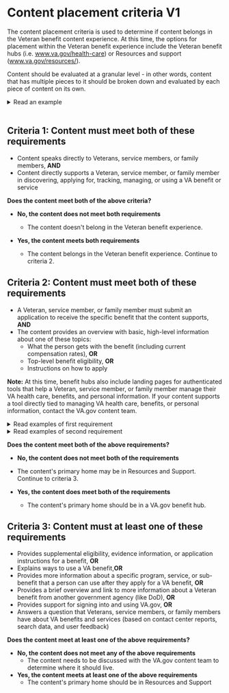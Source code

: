 # Content placement criteria V1

The content placement criteria is used to determine if content belongs in the Veteran benefit content experience. 
At this time, the options for placement within the Veteran benefit experience include the Veteran benefit hubs (i.e. www.va.gov/health-care) or Resources and support (www.va.gov/resources/).

Content should be evaluated at a granular level - in other words, content that has multiple pieces to it should be broken down and evaluated by each piece of content on its own.

<details>
 <summary>Read an example</summary>
 
 **For example:** If you're evaluating a page that contains eligibility criteria for a VA benefit as well as related questions and answers about eligibility, evaluate the eligibility criteria and each Q&A separately.
 </details>

<br> 

## Criteria 1: Content must meet both of these requirements
- Content speaks directly to Veterans, service members, or family members, **AND** 
- Content directly supports a Veteran, service member, or family member in discovering, applying for, tracking, managing, or using a VA benefit or service

**Does the content meet both of the above criteria?**

- **No, the content does not meet both requirements**
  - The content doesn't belong in the Veteran benefit experience. 

- **Yes, the content meets both requirements** 
  - The content belongs in the Veteran benefit experience. Continue to criteria 2.


## Criteria 2: Content must meet both of these requirements

- A Veteran, service member, or family member must submit an application to receive the specific benefit that the content supports, **AND** 
- The content provides an overview with basic, high-level information about one of these topics:
  - What the person gets with the benefit (including current compensation rates), **OR**
  - Top-level benefit eligibility, **OR**
  - Instructions on how to apply

**Note:** At this time, benefit hubs also include landing pages for authenticated tools that help a Veteran, service member, or family member manage their VA health care, benefits, and personal information. If your content supports a tool directly tied to managing VA health care, benefits, or personal information, contact the VA.gov content team. 

<details>
 <summary>Read examples of first requirement</summary>
 
  - **Example 1:** A Veteran must submit an application to get VA health care. They do not, however, need to submit an application to get mental health care or vision care specifically because those are provided as part of the VA health care medical benefits package. Based on this, you would answer "Yes" for VA health care, but "No" for mental health care or vision care.
  - **Example 2:** A Veteran must submit an application to get Post-9/11 GI Bill benefits. If the Veteran then wants to extend those benefits through the Edith Nourse Rogers STEM Scholarship, they must submit another  application specifically for the scholarship. Based on this, you would answer "Yes" for both content about the Post 9/11 GI Bill benefits and content about the Edith Nourse Rogers STEM Scholarship.
 </details>
 
 
 <details>
 <summary>Read examples of second requirement</summary>
 
  - **Example 1:** You would answer "Yes" for a bulleted list of the different types of evidence a Veteran needs to apply for a benefit. You would answer "No" for detailed information about each of the different types of evidence and how to gather that information.
  - **Example 2:** You would answer "Yes" for a bulleted list of the different types of presumed disabilities that make a Veteran eligible for VA disability compensation. You would answer "No" for detailed information about each type of presumed disability.
  - **Example 3:** You would answer "Yes" for a summary description of what a Veteran receives through a benefit program, such as the Post-9/11 GI Bill. You would answer "No" for detailed information about the many different ways a Veteran can use their Post-9/11 GI Bill benefits.
</details>

**Does the content meet both of the above requirements?**

- **No, the content does not meet both of the requirements**
 - The content's primary home may be in Resources and Support. Continue to criteria 3.

- **Yes, the content does meet both of the requirements** 
  - The content's primary home should be in a VA.gov benefit hub. 


## Criteria 3: Content must at least one of these requirements

- Provides supplemental eligibility, evidence information, or application instructions for a benefit, **OR**
- Explains ways to use a VA benefit,**OR**
- Provides more information about a specific program, service, or sub-benefit that a person can use after they apply for a VA benefit, **OR**
- Provides a brief overview and link to more information about a Veteran benefit from another government agency (like DoD), **OR**
- Provides support for signing into and using VA.gov, **OR**
- Answers a question that Veterans, service members, or family members have about VA benefits and services (based on contact center reports, search data, and user feedback)

**Does the content meet at least one of the above requirements?**

- **No, the content does not meet any of the above requirements** 
  - The content needs to be discussed with the VA.gov content team to determine where it should live.
- **Yes, the content meets at least one of the above requirements**
  - The content's primary home should be in Resources and Support




